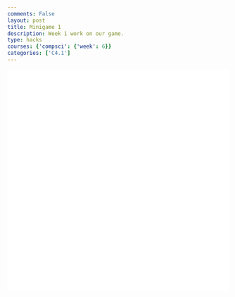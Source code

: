 ```yaml
---
comments: False
layout: post
title: Minigame 1
description: Week 1 work on our game.
type: hacks
courses: {'compsci': {'week': 6}}
categories: ['C4.1']
---
```

<style>
    .container{
        display:block;
        background-color:white;
    }
</style>
<canvas id="display" class="container" height="500px" width="500px"></canvas>

<script type="module">
import Character from "/Group/myScripts/GameScripts/CharacterMovement.js";
import Object from "/Group/myScripts/GameScripts/CreateObject.js";

var canvas = document.getElementById("display");

var myCharacter = new Character();
document.addEventListener("keydown",myCharacter.handleKeydown.bind(myCharacter));
document.addEventListener("keyup",myCharacter.handleKeyup.bind(myCharacter));
var characterSpriteSheet = new Image();
characterSpriteSheet.src = "/Group/images/Game/monsterambient-sprite.png";
var myCharacterObject = new Object(characterSpriteSheet,[190,175],[190,175],[0,0],4,1);


var fps = 24;
var active = true;
var animId;
var currentFrame = 0;
var shakeFrame = 0;
function frame(){ //when a frame is updated
    currentFrame = (currentFrame+1)%fps;
    shakeFrame = (shakeFrame+1)%(5*fps);

    var pos = myCharacter.onFrame(fps); //update frame, and get position
    pos = [pos.x,500-pos.y] //fix position
    myCharacterObject.OverridePosition(pos); //update object

    if(currentFrame % Math.round(fps/4) == 0){
        if (myCharacter.moving == false && myCharacter.directionY == 0){ //if moving, and not jumping or crouching
            myCharacterObject.UpdateFrame();
        }
    }
    var shake = [0,0];
    switch(shakeFrame){
        case 0: 
        shake = [2,0];
        console.log("start shake")
        break;
        case 1: 
        shake = [4,0];
        break;
        case 2: 
        shake = [2,0];
        break;
        case 3: 
        shake = [2,0];
        break;
        case 4: 
        shake = [0,0];
        break;
        case 5: 
        shake = [-2,0];
        break;
        case 6: 
        shake = [-4,0];
        break;
        case 7:
        shake = [-2,0];
        break;
        default:
        shake = [0,0]
    }

    var ctx = canvas.getContext("2d");
    ctx.clearRect(0,0,500,500);


    myCharacterObject.draw(ctx,shake,1); //draw

    // run function again
    setTimeout(function() {if(active==true){animId = requestAnimationFrame(frame)};}, 1000 / fps);
}
frame();

window.addEventListener('keydown', function(e) { //prevent space from moving screen
  if(e.keyCode == 32 && e.target == document.body) {
    e.preventDefault();
  }
});
</script>